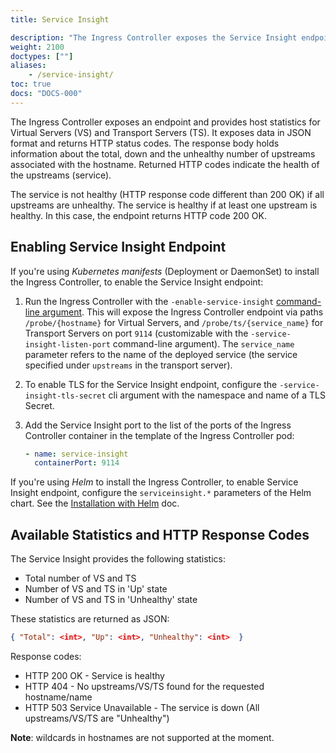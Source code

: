 ```yaml
---
title: Service Insight

description: "The Ingress Controller exposes the Service Insight endpoint."
weight: 2100
doctypes: [""]
aliases:
    - /service-insight/
toc: true
docs: "DOCS-000"
---
```



The Ingress Controller exposes an endpoint and provides host statistics for Virtual Servers (VS) and Transport Servers (TS).
It exposes data in JSON format and returns HTTP status codes.
The response body holds information about the total, down and the unhealthy number of
upstreams associated with the hostname.
Returned HTTP codes indicate the health of the upstreams (service).

The service is not healthy (HTTP response code different than 200 OK) if all upstreams are unhealthy.
The service is healthy if at least one upstream is healthy. In this case, the endpoint returns HTTP code 200 OK.

## Enabling Service Insight Endpoint

If you're using *Kubernetes manifests* (Deployment or DaemonSet) to install the Ingress Controller, to enable the Service Insight endpoint:

1. Run the Ingress Controller with the `-enable-service-insight` [command-line argument](/nginx-ingress-controller/configuration/global-configuration/command-line-arguments). This will expose the Ingress Controller endpoint via paths `/probe/{hostname}` for Virtual Servers, and `/probe/ts/{service_name}` for Transport Servers on port `9114` (customizable with the `-service-insight-listen-port` command-line argument). The `service_name` parameter refers to the name of the deployed service (the service specified under `upstreams` in the transport server).
1. To enable TLS for the Service Insight endpoint, configure the `-service-insight-tls-secret` cli argument with the namespace and name of a TLS Secret.
1. Add the Service Insight port to the list of the ports of the Ingress Controller container in the template of the Ingress Controller pod:

    ```yaml
    - name: service-insight
      containerPort: 9114
    ```

If you're using *Helm* to install the Ingress Controller, to enable Service Insight endpoint, configure the `serviceinsight.*` parameters of the Helm chart. See the [Installation with Helm](/nginx-ingress-controller/installation/installation-with-helm) doc.

## Available Statistics and HTTP Response Codes

The Service Insight provides the following statistics:

* Total number of VS and TS
* Number of VS and TS in 'Up' state
* Number of VS and TS in 'Unhealthy' state

These statistics are returned as JSON:

```json
{ "Total": <int>, "Up": <int>, "Unhealthy": <int>  }
```

Response codes:

* HTTP 200 OK - Service is healthy
* HTTP 404 - No upstreams/VS/TS found for the requested hostname/name
* HTTP 503 Service Unavailable - The service is down (All upstreams/VS/TS are "Unhealthy")

**Note**: wildcards in hostnames are not supported at the moment.
